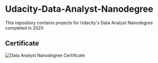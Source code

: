 # Udacity-Data-Analyst-Nanodegree
This repository contains projects for Udacity's Data Analyst Nanodegree completed  in 2020
## Certificate
![Data Analyst Nanodegree Certificate](confirm.udacity.com/RLDCXVRD)
